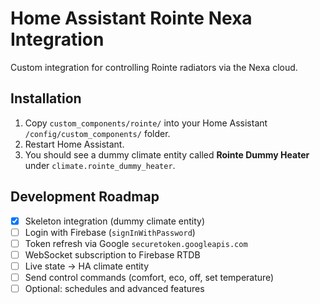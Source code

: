 # Home Assistant Rointe Nexa Integration

Custom integration for controlling Rointe radiators via the Nexa cloud.

## Installation

1. Copy `custom_components/rointe/` into your Home Assistant `/config/custom_components/` folder.
2. Restart Home Assistant.
3. You should see a dummy climate entity called **Rointe Dummy Heater** under `climate.rointe_dummy_heater`.

## Development Roadmap

- [x] Skeleton integration (dummy climate entity)
- [ ] Login with Firebase (`signInWithPassword`)
- [ ] Token refresh via Google `securetoken.googleapis.com`
- [ ] WebSocket subscription to Firebase RTDB
- [ ] Live state → HA climate entity
- [ ] Send control commands (comfort, eco, off, set temperature)
- [ ] Optional: schedules and advanced features